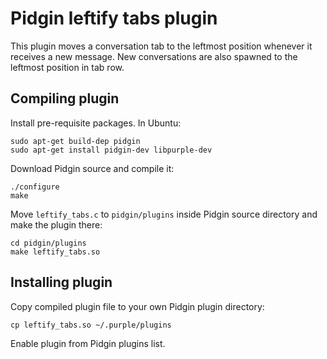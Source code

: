 # Pidgin leftify tabs plugin

This plugin moves a conversation tab to the leftmost position whenever
it receives a new message. New conversations are also spawned to the leftmost
position in tab row.

## Compiling plugin

Install pre-requisite packages. In Ubuntu:

	sudo apt-get build-dep pidgin
	sudo apt-get install pidgin-dev libpurple-dev

Download Pidgin source and compile it:

	./configure
	make

Move `leftify_tabs.c` to `pidgin/plugins` inside Pidgin source directory and
make the plugin there:

	cd pidgin/plugins
	make leftify_tabs.so

## Installing plugin

Copy compiled plugin file to your own Pidgin plugin directory:

	cp leftify_tabs.so ~/.purple/plugins

Enable plugin from Pidgin plugins list.
